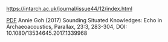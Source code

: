 https://intarch.ac.uk/journal/issue44/12/index.html

[PDF](https://www.tandfonline.com/doi/abs/10.1080/13534645.2017.1339968?journalCode=tpar20) Annie Goh (2017) Sounding Situated Knowledges: Echo in Archaeoacoustics,
Parallax, 23:3, 283-304, DOI: 10.1080/13534645.2017.1339968

